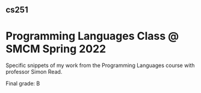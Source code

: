 ## cs251
# Programming Languages Class @ SMCM Spring 2022
Specific snippets of my work from the Programming Languages course with professor Simon Read.

Final grade: B
